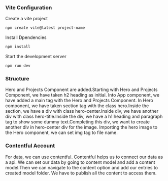 ### Vite Configuration

Create a vite project <br>
```sh
npm create vite@latest project-name
```
Install Dpendencies <br>
```sh
npm install
```
Start the development server <br>
```sh
npm run dev 
```
### Structure

Hero and Projects Component are added.Starting with Hero and Projects Component, we have taken h2 heading as initial.
Into App component, we have added a main tag with the Hero and Projects Component. In Hero component, we have taken section tag 
with the class hero.Inside the section, we have a div with class hero-center.Inside div, we have another div with class hero-title.Inside the div, we have a h1 heading and paragraph tag to show some dummy text.Completing this div, we want to create another div in hero-center div for the image. Importing the hero image to the Hero component, we can set img tag to file name.

### Contentful Account

For data, we can use contentful. Contentful helps us to connect our data as a api. We can set our data by going to content model and add a content model.Then we can navigate to the content option and add our entries to created model folder. We have to publish all the content to access them.